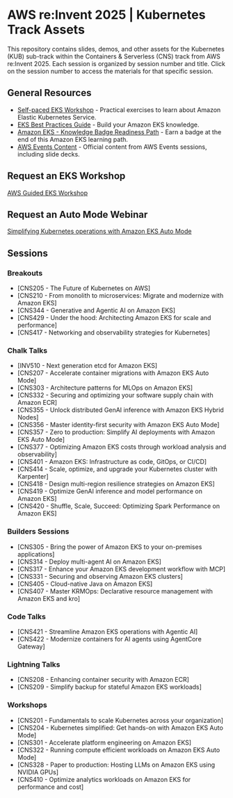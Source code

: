# AWS re:Invent 2025 | Kubernetes Track Assets

This repository contains slides, demos, and other assets for the Kubernetes (KUB) sub-track within the Containers & Serverless (CNS) track from AWS re:Invent 2025. Each session is organized by session number and title. Click on the session number to access the materials for that specific session.

## General Resources

- [Self-paced EKS Workshop](https://www.eksworkshop.com/) - Practical exercises to learn about Amazon Elastic Kubernetes Service.
- [EKS Best Practices Guide](https://docs.aws.amazon.com/eks/latest/best-practices/introduction.html) - Build your Amazon EKS knowledge.
- [Amazon EKS - Knowledge Badge Readiness Path](https://explore.skillbuilder.aws/learn/public/learning_plan/view/1931/amazon-eks-knowledge-badge-readiness-path) - Earn a badge at the end of this Amazon EKS learning path.
- [AWS Events Content](https://aws.amazon.com/events/events-content/) - Official content from AWS Events sessions, including slide decks.

## Request an EKS Workshop
[AWS Guided EKS Workshop](https://pages.awscloud.com/NAMER-other-PT-eks-workshop-2024-reg.html?trk=93273282-cba3-45ac-932f-841b45264eee&sc_channel=el)

## Request an Auto Mode Webinar

[Simplifying Kubernetes operations with Amazon EKS Auto Mode](https://aws-experience.com/emea/smb/events/series/simplifying-kubernetes-operations-with-amazon-eks-auto-mode?trk=07417844-f2c9-4eec-b98b-2441eb24d20f&sc_channel=el)

## Sessions

### Breakouts
- [CNS205 - The Future of Kubernetes on AWS]
- [CNS210 - From monolith to microservices: Migrate and modernize with Amazon EKS]
- [CNS344 - Generative and Agentic AI on Amazon EKS]
- [CNS429 - Under the hood: Architecting Amazon EKS for scale and performance]
- [CNS417 - Networking and observability strategies for Kubernetes]

### Chalk Talks
- [INV510 - Next generation etcd for Amazon EKS]
- [CNS207 - Accelerate container migrations with Amazon EKS Auto Mode]
- [CNS303 - Architecture patterns for MLOps on Amazon EKS]
- [CNS332 - Securing and optimizing your software supply chain with Amazon ECR]
- [CNS355 - Unlock distributed GenAI inference with Amazon EKS Hybrid Nodes]
- [CNS356 - Master identity-first security with Amazon EKS Auto Mode]
- [CNS357 - Zero to production: Simplify AI deployments with Amazon EKS Auto Mode]
- [CNS377 - Optimizing Amazon EKS costs through workload analysis and observability] 
- [CNS401 - Amazon EKS: Infrastructure as code, GitOps, or CI/CD] 
- [CNS414 - Scale, optimize, and upgrade your Kubernetes cluster with Karpenter] 
- [CNS418 - Design multi-region resilience strategies on Amazon EKS] 
- [CNS419 - Optimize GenAI inference and model performance on Amazon EKS] 
- [CNS420 - Shuffle, Scale, Succeed: Optimizing Spark Performance on Amazon EKS]

### Builders Sessions  
- [CNS305 - Bring the power of Amazon EKS to your on-premises applications]
- [CNS314 - Deploy multi-agent AI on Amazon EKS] 
- [CNS317 - Enhance your Amazon EKS development workflow with MCP] 
- [CNS331 - Securing and observing Amazon EKS clusters] 
- [CNS405 - Cloud-native Java on Amazon EKS]
- [CNS407 - Master KRMOps: Declarative resource management with Amazon EKS and kro]

### Code Talks
- [CNS421 - Streamline Amazon EKS operations with Agentic AI]
- [CNS422 - Modernize containers for AI agents using AgentCore Gateway] 

### Lightning Talks
- [CNS208 - Enhancing container security with Amazon ECR]
- [CNS209 - Simplify backup for stateful Amazon EKS workloads]

### Workshops 
- [CNS201 - Fundamentals to scale Kubernetes across your organization] 
- [CNS204 - Kubernetes simplified: Get hands-on with Amazon EKS Auto Mode] 
- [CNS301 - Accelerate platform engineering on Amazon EKS] 
- [CNS322 - Running compute efficient workloads on Amazon EKS Auto Mode] 
- [CNS328 - Paper to production: Hosting LLMs on Amazon EKS using NVIDIA GPUs]
- [CNS410 - Optimize analytics workloads on Amazon EKS for performance and cost]
